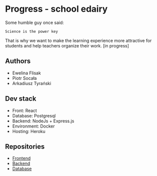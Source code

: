 # Progress - school edairy 
Some humble guy once said:
```
Science is the power key
```
That is why we want to make the learning experience more attractive for students and help teachers organize their work.
[in progress]

## Authors
* Ewelina Flisak
* Piotr Socała
* Arkadiusz Tyrański

## Dev stack
* Front: React
* Database: Postgresql
* Backend: NodeJs + Express.js
* Environment: Docker
* Hosting: Heroku

## Repositories
* [Frontend](https://github.com/DziennikElektronicznyBazyDanych/frontend)
* [Backend](https://github.com/DziennikElektronicznyBazyDanych/backend)
* [Database](https://github.com/DziennikElektronicznyBazyDanych/database)
